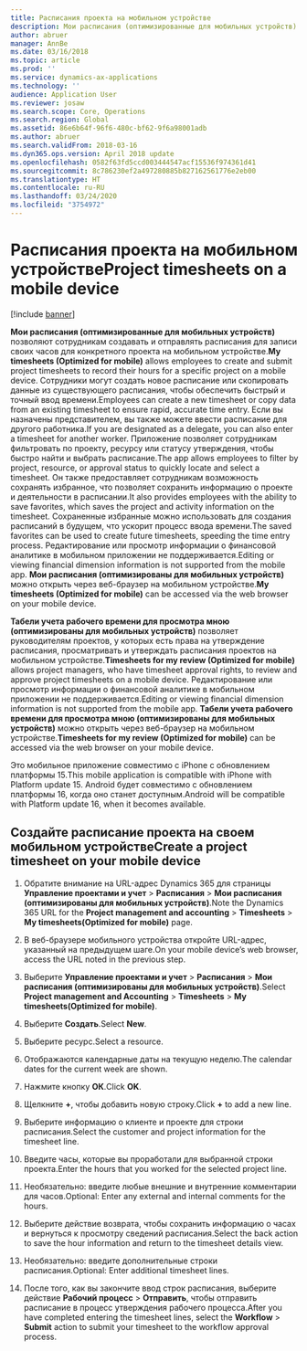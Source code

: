 ```yaml
---
title: Расписания проекта на мобильном устройстве
description: Мои расписания (оптимизированные для мобильных устройств) позволяют сотрудникам создавать и отправлять расписания для записи своих часов для конкретного проекта на мобильном устройстве.
author: abruer
manager: AnnBe
ms.date: 03/16/2018
ms.topic: article
ms.prod: ''
ms.service: dynamics-ax-applications
ms.technology: ''
audience: Application User
ms.reviewer: josaw
ms.search.scope: Core, Operations
ms.search.region: Global
ms.assetid: 86e6b64f-96f6-480c-bf62-9f6a98001adb
ms.author: abruer
ms.search.validFrom: 2018-03-16
ms.dyn365.ops.version: April 2018 update
ms.openlocfilehash: 0582f63fd5ccd003444547acf15536f974361d41
ms.sourcegitcommit: 8c786230ef2a497280885b827162561776e2eb00
ms.translationtype: HT
ms.contentlocale: ru-RU
ms.lasthandoff: 03/24/2020
ms.locfileid: "3754972"
---
```

# <a name="project-timesheets-on-a-mobile-device"></a><span data-ttu-id="75d6b-103">Расписания проекта на мобильном устройстве</span><span class="sxs-lookup"><span data-stu-id="75d6b-103">Project timesheets on a mobile device</span></span>

[!include [banner](../includes/banner.md)]

<span data-ttu-id="75d6b-104">**Мои расписания (оптимизированные для мобильных устройств)** позволяют сотрудникам создавать и отправлять расписания для записи своих часов для конкретного проекта на мобильном устройстве.</span><span class="sxs-lookup"><span data-stu-id="75d6b-104">**My timesheets (Optimized for mobile)** allows employees to create and submit project timesheets to record their hours for a specific project on a mobile device.</span></span> <span data-ttu-id="75d6b-105">Сотрудники могут создать новое расписание или скопировать данные из существующего расписания, чтобы обеспечить быстрый и точный ввод времени.</span><span class="sxs-lookup"><span data-stu-id="75d6b-105">Employees can create a new timesheet or copy data from an existing timesheet to ensure rapid, accurate time entry.</span></span> <span data-ttu-id="75d6b-106">Если вы назначены представителем, вы также можете ввести расписание для другого работника.</span><span class="sxs-lookup"><span data-stu-id="75d6b-106">If you are designated as a delegate, you can also enter a timesheet for another worker.</span></span> <span data-ttu-id="75d6b-107">Приложение позволяет сотрудникам фильтровать по проекту, ресурсу или статусу утверждения, чтобы быстро найти и выбрать расписание.</span><span class="sxs-lookup"><span data-stu-id="75d6b-107">The app allows employees to filter by project, resource, or approval status to quickly locate and select a timesheet.</span></span> <span data-ttu-id="75d6b-108">Он также предоставляет сотрудникам возможность сохранять избранное, что позволяет сохранить информацию о проекте и деятельности в расписании.</span><span class="sxs-lookup"><span data-stu-id="75d6b-108">It also provides employees with the ability to save favorites, which saves the project and activity information on the timesheet.</span></span> <span data-ttu-id="75d6b-109">Сохраненные избранные можно использовать для создания расписаний в будущем, что ускорит процесс ввода времени.</span><span class="sxs-lookup"><span data-stu-id="75d6b-109">The saved favorites can be used to create future timesheets, speeding the time entry process.</span></span> <span data-ttu-id="75d6b-110">Редактирование или просмотр информации о финансовой аналитике в мобильном приложении не поддерживается.</span><span class="sxs-lookup"><span data-stu-id="75d6b-110">Editing or viewing financial dimension information is not supported from the mobile app.</span></span> <span data-ttu-id="75d6b-111">**Мои расписания (оптимизированы для мобильных устройств)** можно открыть через веб-браузер на мобильном устройстве.</span><span class="sxs-lookup"><span data-stu-id="75d6b-111">**My timesheets (Optimized for mobile)** can be accessed via the web browser on your mobile device.</span></span>

<span data-ttu-id="75d6b-112">**Табели учета рабочего времени для просмотра мною (оптимизированы для мобильных устройств)** позволяет руководителям проектов, у которых есть права на утверждение расписания, просматривать и утверждать расписания проектов на мобильном устройстве.</span><span class="sxs-lookup"><span data-stu-id="75d6b-112">**Timesheets for my review (Optimized for mobile)** allows project managers, who have timesheet approval rights, to review and approve project timesheets on a mobile device.</span></span> <span data-ttu-id="75d6b-113">Редактирование или просмотр информации о финансовой аналитике в мобильном приложении не поддерживается.</span><span class="sxs-lookup"><span data-stu-id="75d6b-113">Editing or viewing financial dimension information is not supported from the mobile app.</span></span> <span data-ttu-id="75d6b-114">**Табели учета рабочего времени для просмотра мною (оптимизированы для мобильных устройств)** можно открыть через веб-браузер на мобильном устройстве.</span><span class="sxs-lookup"><span data-stu-id="75d6b-114">**Timesheets for my review (Optimized for mobile)** can be accessed via the web browser on your mobile device.</span></span>

<span data-ttu-id="75d6b-115">Это мобильное приложение совместимо с iPhone с обновлением платформы 15.</span><span class="sxs-lookup"><span data-stu-id="75d6b-115">This mobile application is compatible with iPhone with Platform update 15.</span></span>
<span data-ttu-id="75d6b-116">Android будет совместимо с обновлением платформы 16, когда оно станет доступным.</span><span class="sxs-lookup"><span data-stu-id="75d6b-116">Android will be compatible with Platform update 16, when it becomes available.</span></span>

## <a name="create-a-project-timesheet-on-your-mobile-device"></a><span data-ttu-id="75d6b-117">Создайте расписание проекта на своем мобильном устройстве</span><span class="sxs-lookup"><span data-stu-id="75d6b-117">Create a project timesheet on your mobile device</span></span>

1.  <span data-ttu-id="75d6b-118">Обратите внимание на URL-адрес Dynamics 365 для страницы **Управление проектами и учет** \> **Расписания** \> **Мои расписания (оптимизированы для мобильных устройств)**.</span><span class="sxs-lookup"><span data-stu-id="75d6b-118">Note the Dynamics 365 URL for the **Project management and accounting** \> **Timesheets** \> **My timesheets(Optimized for mobile)** page.</span></span>

2.  <span data-ttu-id="75d6b-119">В веб-браузере мобильного устройства откройте URL-адрес, указанный на предыдущем шаге.</span><span class="sxs-lookup"><span data-stu-id="75d6b-119">On your mobile device’s web browser, access the URL noted in the previous step.</span></span>
 
3.  <span data-ttu-id="75d6b-120">Выберите **Управление проектами и учет** \> **Расписания** \> **Мои расписания (оптимизированы для мобильных устройств)**.</span><span class="sxs-lookup"><span data-stu-id="75d6b-120">Select **Project management and Accounting** \> **Timesheets** \> **My timesheets(Optimized for mobile)**.</span></span>

4.  <span data-ttu-id="75d6b-121">Выберите **Создать**.</span><span class="sxs-lookup"><span data-stu-id="75d6b-121">Select **New**.</span></span>

5.  <span data-ttu-id="75d6b-122">Выберите ресурс.</span><span class="sxs-lookup"><span data-stu-id="75d6b-122">Select a resource.</span></span>

6.  <span data-ttu-id="75d6b-123">Отображаются календарные даты на текущую неделю.</span><span class="sxs-lookup"><span data-stu-id="75d6b-123">The calendar dates for the current week are shown.</span></span>

7.  <span data-ttu-id="75d6b-124">Нажмите кнопку **ОК**.</span><span class="sxs-lookup"><span data-stu-id="75d6b-124">Click **OK**.</span></span>

8.  <span data-ttu-id="75d6b-125">Щелкните **+**, чтобы добавить новую строку.</span><span class="sxs-lookup"><span data-stu-id="75d6b-125">Click **+** to add a new line.</span></span>

9.  <span data-ttu-id="75d6b-126">Выберите информацию о клиенте и проекте для строки расписания.</span><span class="sxs-lookup"><span data-stu-id="75d6b-126">Select the customer and project information for the timesheet line.</span></span>

10. <span data-ttu-id="75d6b-127">Введите часы, которые вы проработали для выбранной строки проекта.</span><span class="sxs-lookup"><span data-stu-id="75d6b-127">Enter the hours that you worked for the selected project line.</span></span>

11. <span data-ttu-id="75d6b-128">Необязательно: введите любые внешние и внутренние комментарии для часов.</span><span class="sxs-lookup"><span data-stu-id="75d6b-128">Optional: Enter any external and internal comments for the hours.</span></span>

12. <span data-ttu-id="75d6b-129">Выберите действие возврата, чтобы сохранить информацию о часах и вернуться к просмотру сведений расписания.</span><span class="sxs-lookup"><span data-stu-id="75d6b-129">Select the back action to save the hour information and return to the timesheet details view.</span></span>

13. <span data-ttu-id="75d6b-130">Необязательно: введите дополнительные строки расписания.</span><span class="sxs-lookup"><span data-stu-id="75d6b-130">Optional: Enter additional timesheet lines.</span></span>

14. <span data-ttu-id="75d6b-131">После того, как вы закончите ввод строк расписания, выберите действие **Рабочий процесс** \> **Отправить**, чтобы отправить расписание в процесс утверждения рабочего процесса.</span><span class="sxs-lookup"><span data-stu-id="75d6b-131">After you have completed entering the timesheet lines, select the **Workflow** \> **Submit** action to submit your timesheet to the workflow approval process.</span></span>
